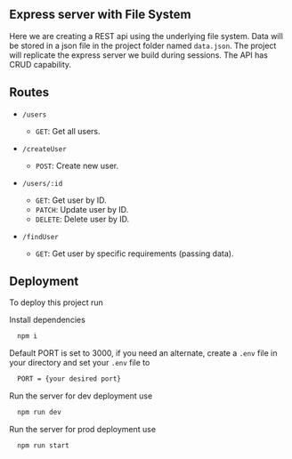 ## Express server with File System

Here we are creating a REST api using the underlying file system.
Data will be stored in a json file in the project folder named `data.json`. The project will replicate the express server we build during sessions.
The API has CRUD capability.

## Routes

-   `/users`

    -   `GET`: Get all users.
    
-   `/createUser`

    -   `POST`: Create new user.

-   `/users/:id`

    -   `GET`: Get user by ID.
    -   `PATCH`: Update user by ID.
    -   `DELETE`: Delete user by ID.
    
-   `/findUser`

    -   `GET`: Get user by specific requirements (passing data).

## Deployment

To deploy this project run

Install dependencies

```bash
  npm i
```

Default PORT is set to 3000, if you need an alternate, create a `.env` file in your directory and set your `.env` file to

```bash
  PORT = {your desired port}
```


Run the server for dev deployment use

```bash
  npm run dev
```

Run the server for prod deployment use

```bash
  npm run start
```
